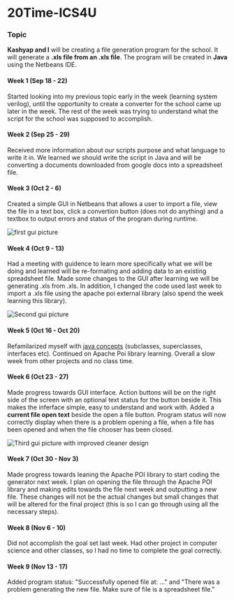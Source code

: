 # 20Time-ICS4U

### Topic
**Kashyap and I** will be creating a file generation program for the school. It will generate a **.xls file from an .xls file**. The program will be created in **Java** using the Netbeans IDE.

#### Week 1 (Sep 18 - 22)

Started looking into my previous topic early in the week (learning system verilog), until the opportunity to create a converter for the school came up later in the week. The rest of the week was trying to understand what the script for the school was supposed to accomplish.

#### Week 2 (Sep 25 - 29)

Received more information about our scripts purpose and what language to write it in. We learned we should write the script in Java and will be converting a documents downloaded from google docs into a spreadsheet file.

#### Week 3 (Oct 2 - 6)

Created a simple GUI in Netbeans that allows a user to import a file, view the file in a text box, click a convertion button (does not do anything) and a textbox to output errors and status of the program during runtime.

![first gui picture](https://i.imgur.com/etpN1hj.png)

#### Week 4 (Oct 9 - 13)

Had a meeting with guidence to learn more specifically what we will be doing and learned will be re-formating and adding data to an existing spreadsheet file. Made some changes to the GUI after learning we will be generating .xls from .xls. In addition, I changed the code used last week to import a .xls file using the apache poi external library (also spend the week learning this library).

![Second gui picture](https://i.imgur.com/0h85DG8.png)

#### Week 5 (Oct 16 - Oct 20)

Refamilarized myself with [java concepts](https://docs.oracle.com/javase/tutorial/java/concepts/index.html) (subclasses, superclasses, interfaces etc). Continued on Apache Poi library learning. Overall a slow week from other projects and no class time.

#### Week 6 (Oct 23 - 27)

Made progress towards GUI interface. Action buttons will be on the right side of the screen with an optional text status for the button beside it. This makes the inferface simple, easy to understand and work with. Added a **current file open text** beside the open a file button. Program status will now correctly display when there is a problem opening a file, when a file has been opened and when the file chooser has been closed.

![Third gui picture with improved cleaner design](https://imgur.com/Zs4OtJh.png)

#### Week 7 (Oct 30 - Nov 3)

Made progress towards leaning the Apache POI library to start coding the generator next week. I plan on opening the file through the Apache POI library and making edits towards the file next week and outputting a new file. These changes will not be the actual changes but small changes that will be altered for the final project (this is so I can go through using all the necessary steps).

#### Week 8 (Nov 6 - 10)

Did not accomplish the goal set last week. Had other project in computer science and other classes, so I had no time to complete the goal correctly.

#### Week 9 (Nov 13 - 17)

Added program status: "Successfully opened file at: ..." and "There was a problem generating the new file. Make sure of file is a spreadsheet file."
